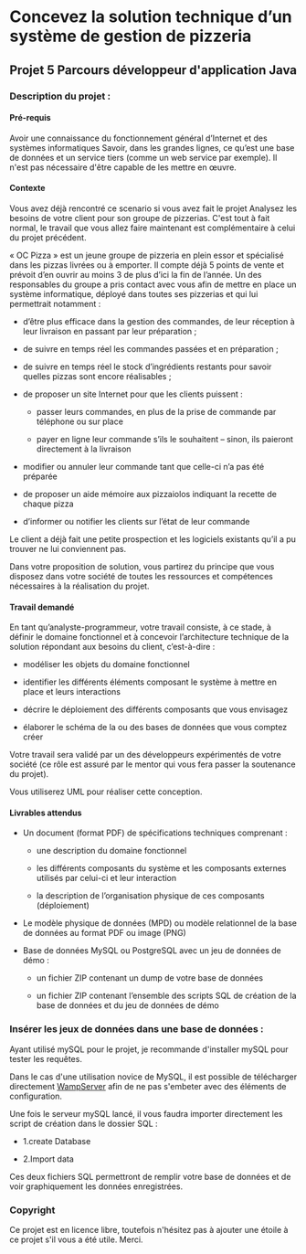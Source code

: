 # Concevez la solution technique d’un système de gestion de pizzeria
## Projet 5 Parcours développeur d'application Java
### Description du projet : 
#### Pré-requis
Avoir une connaissance du fonctionnement général d’Internet et des systèmes informatiques
Savoir, dans les grandes lignes, ce qu’est une base de données et un service tiers (comme un web service par exemple). 
Il n'est pas nécessaire d'être capable de les mettre en œuvre.

#### Contexte

Vous avez déjà rencontré ce scenario si vous avez fait le projet Analysez les besoins de votre client pour son groupe 
de pizzerias. C'est tout à fait normal, le travail que vous allez faire maintenant est complémentaire à celui du projet
 précédent.

« OC Pizza » est un jeune groupe de pizzeria en plein essor et spécialisé dans les pizzas livrées ou à emporter. 
Il compte déjà 5 points de vente et prévoit d’en ouvrir au moins 3 de plus d’ici la fin de l’année.
 Un des responsables du groupe a pris contact avec vous afin de mettre en place un système informatique,
 déployé dans toutes ses pizzerias et qui lui permettrait notamment :

- d’être plus efficace dans la gestion des commandes, de leur réception à leur livraison en 
passant par leur préparation ;

- de suivre en temps réel les commandes passées et en préparation ;

- de suivre en temps réel le stock d’ingrédients restants pour savoir quelles pizzas sont encore réalisables ;

- de proposer un site Internet pour que les clients puissent :

    - passer leurs commandes, en plus de la prise de commande par téléphone ou sur place

    - payer en ligne leur commande s’ils le souhaitent – sinon, ils paieront directement à la livraison

- modifier ou annuler leur commande tant que celle-ci n’a pas été préparée

- de proposer un aide mémoire aux pizzaiolos indiquant la recette de chaque pizza

- d’informer ou notifier les clients sur l’état de leur commande

Le client a déjà fait une petite prospection et les logiciels existants qu’il a pu trouver ne lui conviennent pas.

Dans votre proposition de solution, vous partirez du principe que vous disposez dans votre société de toutes les 
ressources et compétences nécessaires à la réalisation du projet.

#### Travail demandé
En tant qu’analyste-programmeur, votre travail consiste, à ce stade, à définir le domaine fonctionnel et à 
concevoir l’architecture technique de la solution répondant aux besoins du client, c’est-à-dire :

- modéliser les objets du domaine fonctionnel

- identifier les différents éléments composant le système à mettre en place et leurs interactions

- décrire le déploiement des différents composants que vous envisagez

- élaborer le schéma de la ou des bases de données que vous comptez créer

Votre travail sera validé par un des développeurs expérimentés de votre société (ce rôle est assuré par le mentor qui vous fera passer la soutenance du projet).

Vous utiliserez UML pour réaliser cette conception.

#### Livrables attendus

- Un document (format PDF) de spécifications techniques comprenant :

    - une description du domaine fonctionnel

    - les différents composants du système et les composants externes utilisés par celui-ci et leur interaction

    - la description de l’organisation physique de ces composants (déploiement)

- Le modèle physique de données (MPD) ou modèle relationnel de la base de données au format PDF ou image (PNG)

- Base de données MySQL ou PostgreSQL avec un jeu de données de démo :
    
    -   un fichier ZIP contenant un dump de votre base de données

    - un fichier ZIP contenant l’ensemble des scripts SQL de création de la base de données et du jeu de données de démo
 
### Insérer les jeux de données dans une base de données : 

Ayant utilisé mySQL pour le projet, je recommande d'installer mySQL pour tester les requêtes. 

Dans le cas d'une utilisation novice de MySQL, il est possible de télécharger directement
[WampServer](http://www.wampserver.com/) afin de ne pas s'embeter avec des éléments de configuration.

Une fois le serveur mySQL lancé, il vous faudra importer directement les script de création dans le dossier SQL : 

- 1.create Database

- 2.Import data

Ces deux fichiers SQL permettront de remplir votre base de données et de voir graphiquement les données enregistrées.


### Copyright
Ce projet est en licence libre, toutefois n'hésitez pas à ajouter une étoile à ce projet s'il vous a été utile. 
Merci.
